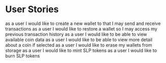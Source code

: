 # User Stories

as a user I would like to create a new wallet to that I may send and receive transactions
as a user I would like to restore a wallet so I may access my previous transaction history
as a user I would like to be able to view available coin data
as a user I would like to be able to view more detail about a coin if selected
as a user I would like to erase my wallets from storage
as a user I would like to mint SLP tokens
as a user I would like to burn SLP tokens
